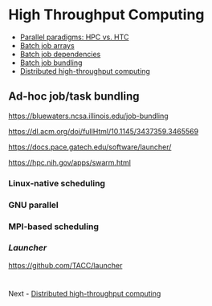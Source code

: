 # High Throughput Computing

- [Parallel paradigms: HPC vs. HTC](PARALLEL.md)
- [Batch job arrays](ARRAYS.md)
- [Batch job dependencies](DEPENDENCIES.md)
- [Batch job bundling](BUNDLING.md)
- [Distributed high-throughput computing](DHTC.md)

## Ad-hoc job/task bundling

https://bluewaters.ncsa.illinois.edu/job-bundling

https://dl.acm.org/doi/fullHtml/10.1145/3437359.3465569

https://docs.pace.gatech.edu/software/launcher/

https://hpc.nih.gov/apps/swarm.html

### Linux-native scheduling

### GNU parallel

### MPI-based scheduling

### *Launcher*

https://github.com/TACC/launcher

#

Next - [Distributed high-throughput computing](DHTC.md)
